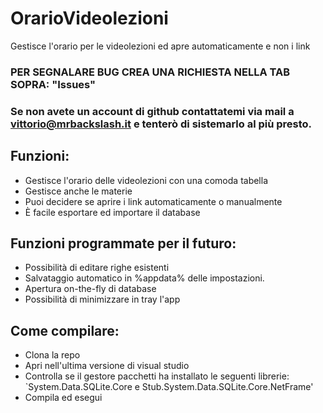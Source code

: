 # OrarioVideolezioni   
Gestisce l'orario per le videolezioni ed apre automaticamente e non i link    

### PER SEGNALARE BUG CREA UNA RICHIESTA NELLA TAB SOPRA: "Issues"
### Se non avete un account di github contattatemi via mail a vittorio@mrbackslash.it e tenterò di sistemarlo al più presto.

## Funzioni:
- Gestisce l'orario delle videolezioni con una comoda tabella
- Gestisce anche le materie
- Puoi decidere se aprire i link automaticamente o manualmente
- È facile esportare ed importare il database

## Funzioni programmate per il futuro:
- Possibilità di editare righe esistenti
- Salvataggio automatico in %appdata% delle impostazioni.
- Apertura on-the-fly di database
- Possibilità di minimizzare in tray l'app

## Come compilare:
- Clona la repo
- Apri nell'ultima versione di visual studio
- Controlla se il gestore pacchetti ha installato le seguenti librerie: `System.Data.SQLite.Core e Stub.System.Data.SQLite.Core.NetFrame'
- Compila ed esegui
